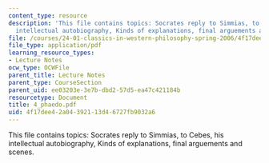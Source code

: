 ```yaml
---
content_type: resource
description: 'This file contains topics: Socrates reply to Simmias, to Cebes, his
  intellectual autobiography, Kinds of explanations, final arguements and scenes.'
file: /courses/24-01-classics-in-western-philosophy-spring-2006/4f17dee42a04392113d46727fb9032a6_4_phaedo.pdf
file_type: application/pdf
learning_resource_types:
- Lecture Notes
ocw_type: OCWFile
parent_title: Lecture Notes
parent_type: CourseSection
parent_uid: ee03203e-3e7b-dbd2-57d5-ea47c421184b
resourcetype: Document
title: 4_phaedo.pdf
uid: 4f17dee4-2a04-3921-13d4-6727fb9032a6
---
```

This file contains topics: Socrates reply to Simmias, to Cebes, his intellectual autobiography, Kinds of explanations, final arguements and scenes.


